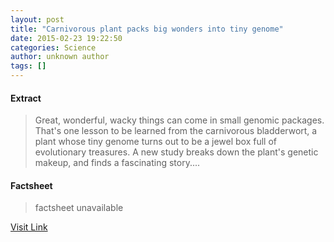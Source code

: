 ```yaml
---
layout: post
title: "Carnivorous plant packs big wonders into tiny genome"
date: 2015-02-23 19:22:50
categories: Science
author: unknown author
tags: []
---
```



#### Extract
>Great, wonderful, wacky things can come in small genomic packages. That's one lesson to be learned from the carnivorous bladderwort, a plant whose tiny genome turns out to be a jewel box full of evolutionary treasures. A new study breaks down the plant's genetic makeup, and finds a fascinating story....

#### Factsheet
>factsheet unavailable

[Visit Link](http://feeds.sciencedaily.com/~r/sciencedaily/~3/a-HV0FJZFZ4/150223142250.htm)


